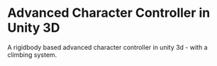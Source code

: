 # Advanced Character Controller in Unity 3D
A rigidbody based advanced character controller in unity 3d - with a climbing system.
